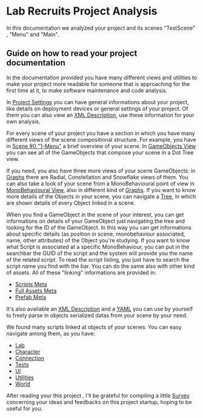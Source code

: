 # Lab Recruits Project Analysis

In this documentation we analyzed your project and its scenes "TestScene" , "Menu" and "Main".

## Guide on how to read your project documentation
In the documentation provided you have many different views and utilities to make your project more readable for someone that is approaching for the first time at it, to make software maintenance and code analysis.

In [Project Settings](project/tree.md) you can have general informations about your project, like details on deployment devices or general settings of your project.
Of them you can also view an [XML Description](project/xml.md), use these information for your own analysis.

For every scene of your project you have a section in which you have many different views of the scene compositional structure.
For example, you have in [Scene #0 "1-Menu"](scene0/scene1.md) a brief overview of your scene.
In [GameObjects View](scene0/go1.md) you can see all of the GameObjects that compose your scene in a Dot Tree view.

If you need, you also have three more views of your scene GameObjects: in [Graphs](scene0/graphs_go1.md) there are Radial, Constellation and Snowflake views of them.
You can also take a look of your scene from a MonoBehavioural point of view in [MonoBehavioural View](scene0/mb1.md), also in different kind of [Graphs](scene0/graphs_mb1.md).
If you want to know more details of the Objects in your scene, you can navigate a [Tree](scene0/tree1.md), in which are shown details of every Object linked in a scene.

When you find a GameObject in the scene of your interest, you can get informations on details of your GameObject just navigating the tree and looking for the ID of the GameObject.
In this way you can get informations about specific details (as position in scene, monobehaviour associated, name, other attributes) of the Object you're studying.
If you want to know what Script is associated at a specific MonoBehaviour, you can put in the searchbar the GUID of the script and the system will provide you the name of the related script.
To read the script listing, you just have to search the script name you find with the bar.
You can do the same also with other kind of assets.
All of these "linking" informations are provided in:

- [Scripts Meta](project/meta/metafiles_scripts.md)
- [Full Assets Meta](project/meta/metafiles_assets.md)
- [Prefab Meta](project/meta/metafiles_prefab.md)

It's also available an [XML Description](scene0/xml1.md) and a [YAML](scene0/yaml1.md) you can use by yourself to freely parse in objects serialized datas from your scene by your need.

We found many scripts linked at objects of your scenes.
You can easy navigate among them, as you have:
- [Lab](project/scripts/lab_scripts.md)
- [Character](project/scripts/character_scripts.md)
- [Connection](project/scripts/connection_scripts.md)
- [Tests](project/scripts/tests_scripts.md)
- [UI](project/scripts/ui_scripts.md)
- [Utilities](project/scripts/utilities_scripts.md)
- [World](project/scripts/world_scripts.md)

After reading your this project , I'll be grateful for compiling a little [Survey](https://docs.google.com/forms/d/1GxNW6fxVvkXlDuv-jWntsQo6O3sf1AGrQN_21Od6_nA/prefill) concerning your ideas and feedbacks on this project startup, hoping to be useful for you.

